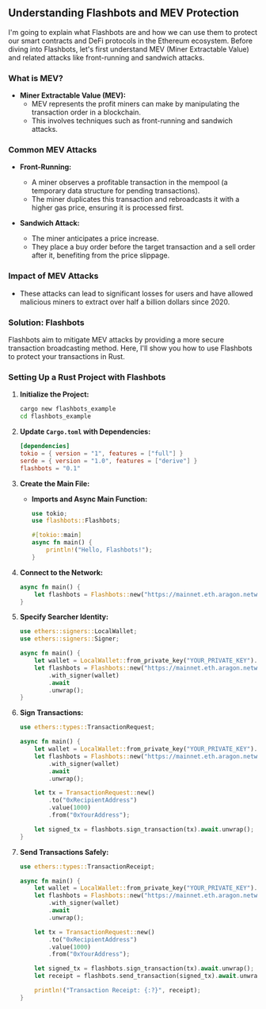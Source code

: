 ## Understanding Flashbots and MEV Protection

I'm going to explain what Flashbots are and how we can use them to protect our smart contracts and DeFi protocols in the Ethereum ecosystem. Before diving into Flashbots, let's first understand MEV (Miner Extractable Value) and related attacks like front-running and sandwich attacks.

### What is MEV?

- **Miner Extractable Value (MEV):**
  - MEV represents the profit miners can make by manipulating the transaction order in a blockchain.
  - This involves techniques such as front-running and sandwich attacks.

### Common MEV Attacks

- **Front-Running:**
  - A miner observes a profitable transaction in the mempool (a temporary data structure for pending transactions).
  - The miner duplicates this transaction and rebroadcasts it with a higher gas price, ensuring it is processed first.

- **Sandwich Attack:**
  - The miner anticipates a price increase.
  - They place a buy order before the target transaction and a sell order after it, benefiting from the price slippage.

### Impact of MEV Attacks

- These attacks can lead to significant losses for users and have allowed malicious miners to extract over half a billion dollars since 2020.

### Solution: Flashbots

Flashbots aim to mitigate MEV attacks by providing a more secure transaction broadcasting method. Here, I'll show you how to use Flashbots to protect your transactions in Rust.

### Setting Up a Rust Project with Flashbots

1. **Initialize the Project:**
   ```sh
   cargo new flashbots_example
   cd flashbots_example
   ```

2. **Update `Cargo.toml` with Dependencies:**
   ```toml
   [dependencies]
   tokio = { version = "1", features = ["full"] }
   serde = { version = "1.0", features = ["derive"] }
   flashbots = "0.1"
   ```

3. **Create the Main File:**

   - **Imports and Async Main Function:**
     ```rust
     use tokio;
     use flashbots::Flashbots;

     #[tokio::main]
     async fn main() {
         println!("Hello, Flashbots!");
     }
     ```

4. **Connect to the Network:**
   ```rust
   async fn main() {
       let flashbots = Flashbots::new("https://mainnet.eth.aragon.network").await.unwrap();
   }
   ```

5. **Specify Searcher Identity:**
   ```rust
   use ethers::signers::LocalWallet;
   use ethers::signers::Signer;

   async fn main() {
       let wallet = LocalWallet::from_private_key("YOUR_PRIVATE_KEY").unwrap();
       let flashbots = Flashbots::new("https://mainnet.eth.aragon.network")
           .with_signer(wallet)
           .await
           .unwrap();
   }
   ```

6. **Sign Transactions:**
   ```rust
   use ethers::types::TransactionRequest;

   async fn main() {
       let wallet = LocalWallet::from_private_key("YOUR_PRIVATE_KEY").unwrap();
       let flashbots = Flashbots::new("https://mainnet.eth.aragon.network")
           .with_signer(wallet)
           .await
           .unwrap();

       let tx = TransactionRequest::new()
           .to("0xRecipientAddress")
           .value(1000)
           .from("0xYourAddress");

       let signed_tx = flashbots.sign_transaction(tx).await.unwrap();
   }
   ```

7. **Send Transactions Safely:**
   ```rust
   use ethers::types::TransactionReceipt;

   async fn main() {
       let wallet = LocalWallet::from_private_key("YOUR_PRIVATE_KEY").unwrap();
       let flashbots = Flashbots::new("https://mainnet.eth.aragon.network")
           .with_signer(wallet)
           .await
           .unwrap();

       let tx = TransactionRequest::new()
           .to("0xRecipientAddress")
           .value(1000)
           .from("0xYourAddress");

       let signed_tx = flashbots.sign_transaction(tx).await.unwrap();
       let receipt = flashbots.send_transaction(signed_tx).await.unwrap();

       println!("Transaction Receipt: {:?}", receipt);
   }
   ```


